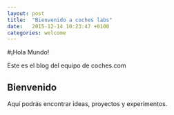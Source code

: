 ```yaml
---
layout: post
title:  "Bienvenido a coches labs"
date:   2015-12-14 10:23:47 +0100
categories: welcome
---
```

#¡Hola Mundo!

Este es el blog del equipo de coches.com 

## Bienvenido

Aquí podrás encontrar ideas, proyectos y experimentos.



